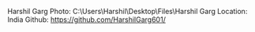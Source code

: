 Harshil Garg Photo: C:\Users\Harshil\Desktop\Files\Harshil Garg Location: India
Github: https://github.com/HarshilGarg601/
